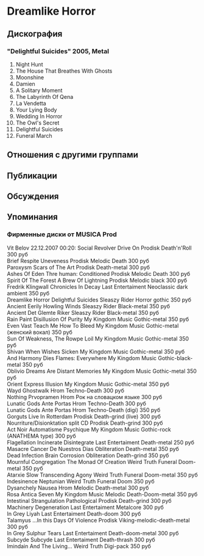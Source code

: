# Dreamlike Horror



## Дискография

### "Delightful Suicides" 2005, Metal

1.	 Night Hunt
2.	 The House That Breathes With Ghosts
3.	 Moonshine
4.	 Damien
5.	 A Solitary Moment
6.	 The Labyrinth Of Qena 
7.	 La Vendetta
8.	 Your Lying Body
9.	 Wedding In Horror
10.	 The Owl's Secret	 
11.	 Delightful Suicides
12.	 Funeral March


## Отношения с другими группами


## Публикации


## Обсуждения


## Упоминания

### Фирменные диски от MUSICA Prod

Vit Belov 22.12.2007 00:20:
Social Revolver	Drive On	Prodisk	Death'n'Roll	300 руб<BR>Brief Respite	Uneveness	Prodisk	Melodic Death	300 руб<BR>Paroxysm	Scars of The Art	Prodisk	Death-metal	300 руб<BR>Ashes Of Eden	Thre human: Conditioned	Prodisk	Melodic Death	300 руб<BR>Spirit Of The Forest	A Brew Of Lightning	Prodisk	Melodic black	300 руб<BR>Fredrik Klingwall	Chronicles In Decay	Last Entertaiment	Neoclassic dark ambient	350 руб<BR>Dreamlike Horror	Delightful Suicides	Sleaszy Rider	Horror gothic	350 руб<BR>Ancient	Eerily Howling Winds	Sleaszy Rider	Black-metal	350 руб<BR>Ancient	Det Glemte Riker	Sleaszy Rider	Black-metal	350 руб<BR>Rain Paint	Disillusion Of Purity	My Kingdom Music	Gothic-metal	350 руб<BR>Even Vast	Teach Me How To Bleed	My Kingdom Music	Gothic-metal (женский вокал)	350 руб<BR>Sun Of Weakness, The	Rowpe Loil	My Kingdom Music	Gothic-metal	350 руб<BR>Shivan	When Wishes Sicken	My Kingdom Music	Gothic-metal	350 руб<BR>And Harmony Dies	Flames: Everywhere	My Kingdom Music	Gothic-black-metal	350 руб<BR>Oblivio	Dreams Are Distant Memories	My Kingdom Music	Gothic-metal	350 руб<BR>Orient Express	Illusion	My Kingdom Music	Gothic-metal	350 руб<BR>Wayd	Ghostwalk	Hrom	Techno-Death	300 руб<BR>Nothing	Prvopramen	Hrom	Рок на словацком языке	300 руб<BR>Lunatic Gods	Ante Portas	Hrom	Techno-Death	300 руб<BR>Lunatic Gods	Ante Portas	Hrom	Techno-Death (digi)	350 руб<BR>Gorguts	Live In Rotterdam	Prodisk	Death-grind (live)	300 руб<BR>Nourriture/Disionktation	split CD	Prodisk	Death-grind	300 руб<BR>Act Noir	Automatisme Psychique	My Kingdom Music	Gothic-rock (ANATHEMA type)	300 руб<BR>Flagellation	Incinerate Disintegrate	Last Entertaiment	Death-metal	250 руб<BR>Masacre	Cancer De Nuestros Dias	Obliteration	Death-metal	350 руб<BR>Dead Infection	Brain Corrosion	Obliteration	Death-grind	350 руб<BR>Mournful Congregation	The Monad Of Creation	Weird Truth	Funeral Doom-metal	350 руб<BR>Atarxie	Slow Transcending Agony	Weird Truth	Funeral Doom-metal	350 руб<BR>Indesinence	Neptunian	Weird Truth	Funeral Doom	350 руб<BR>Dysanchely	Nausea	Hrom	Melodic Death-metal	300 руб<BR>Rosa Antica	Seven	My Kingdom Music	Melodic Death-Doom-metal 	350 руб<BR>Intestinal Strangulation	Pathological	Prodisk	Death-grind	300 руб<BR>Machinery	Degeneration	Last Entertaiment	Metalcore	300 руб<BR>In Grey	Liyah	Last Entertaiment	Death-doom	300 руб<BR>Talamyus	…In this Days Of Violence	Prodisk	Viking-melodic-death-metal	300 руб<BR>In Grey	Sulphur Tears	Last Entertaiment	Death-doom-metal	300 руб<BR>Subcyde	Subcyde	Last Entertaiment	Death-thrash	300 руб<BR>Imindain	And The Living…	Weird Truth	Digi-pack	350 руб<BR>

